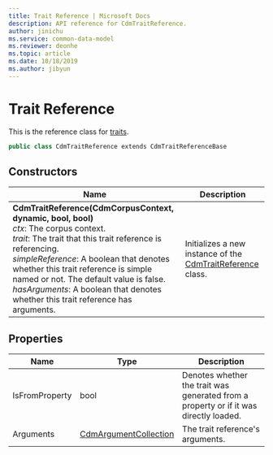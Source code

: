 ```yaml
---
title: Trait Reference | Microsoft Docs
description: API reference for CdmTraitReference.
author: jinichu
ms.service: common-data-model
ms.reviewer: deonhe 
ms.topic: article
ms.date: 10/18/2019
ms.author: jibyun
---
```


# Trait Reference

This is the reference class for [traits](trait.md).

```csharp
public class CdmTraitReference extends CdmTraitReferenceBase
```

## Constructors
|Name|Description|
|---|---|
|**CdmTraitReference(CdmCorpusContext, dynamic, bool, bool)**<br/>*ctx*: The corpus context.<br/>*trait*: The trait that this trait reference is referencing.<br/>*simpleReference*: A boolean that denotes whether this trait reference is simple named or not. The default value is false.<br/>*hasArguments*: A boolean that denotes whether this trait reference has arguments.|Initializes a new instance of the [CdmTraitReference](traitreference.md) class.|

## Properties
|Name|Type|Description|
|---|---|---|
|IsFromProperty|bool|Denotes whether the trait was generated from a property or if it was directly loaded.|
|Arguments|[CdmArgumentCollection](argumentcollection.md)|The trait reference's arguments.|



